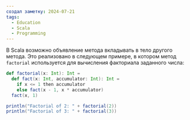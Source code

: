 ```yaml
---
создал заметку: 2024-07-21
tags:
  - Education
  - Scala
  - Programming
---
```

В Scala возможно объявление метода вкладывать в тело другого метода. Это реализовано в следующем примере, в котором метод `factorial` используется для вычисления факториала заданного числа:
```scala
def factorial(x: Int): Int =
  def fact(x: Int, accumulator: Int): Int =
    if x <= 1 then accumulator
    else fact(x - 1, x * accumulator)
  fact(x, 1)

println("Factorial of 2: " + factorial(2))
println("Factorial of 3: " + factorial(3))

```